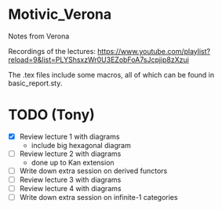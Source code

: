 # Motivic_Verona
Notes from Verona

Recordings of the lectures: https://www.youtube.com/playlist?reload=9&list=PLYShsxzWr0U3EZobFoA7sJcpjip8zXzui

The .tex files include some macros, all of which can be found in basic_report.sty.



# TODO (Tony)
-[x] Review lecture 1 with diagrams
	- include big hexagonal diagram
-[ ] Review lecture 2 with diagrams
	- done up to Kan extension
-[ ] Write down extra session on derived functors
-[ ] Review lecture 3 with diagrams
-[ ] Review lecture 4 with diagrams
-[ ] Write down extra session on infinite-1 categories
